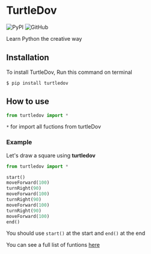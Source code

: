 # TurtleDov

![PyPI](https://img.shields.io/pypi/v/turtledov?color=blue)
![GitHub](https://img.shields.io/github/license/HirushaPramuditha/turtledov)

Learn Python the creative way

## Installation

To install TurtleDov, Run this command on terminal

```
$ pip install turtledov
```

## How to use

```python
from turtledov import *
```

`*` for import all fuctions from turtleDov

### Example

Let's draw a square using **turtledov**

```python
from turtledov import *

start()
moveForward(100)
turnRight(90)
moveForward(100)
turnRight(90)
moveForward(100)
turnRight(90)
moveForward(100)
end()
```

You should use `start()` at the start and `end()` at the end

You can see a full list of funtions [here](https://gist.github.com/HirushaPramuditha/5a63ff7b4b0c767ec95190f04dd73340)
